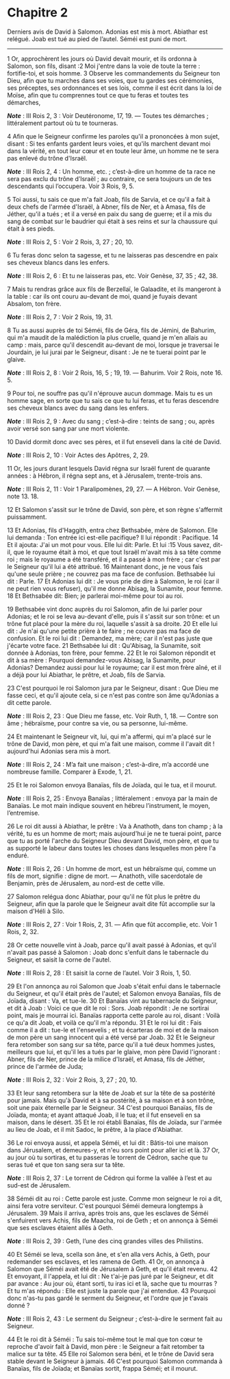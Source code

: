 # Chapitre 2

Derniers avis de David à Salomon.
Adonias est mis à mort.
Abiathar est relégué.
Joab est tué au pied de l’autel.
Séméi est puni de mort.

***

1 Or, approchèrent les jours où David devait mourir, et ils ordonna à Salomon, son fils, disant :2 Moi j'entre dans la voie de toute la terre : fortifie-toi, et sois homme. 3 Observe les commandements du Seigneur ton Dieu, afin que tu marches dans ses voies, que tu gardes ses cérémonies, ses préceptes, ses ordonnances et ses lois, comme il est écrit dans la loi de Moïse, afin que tu comprennes tout ce que tu feras et toutes tes démarches,

***Note*** :  III Rois 2, 3 : Voir Deutéronome, 17, 19. ― Toutes tes démarches ; littéralement partout où tu te tourneras.

4 Afin que le Seigneur confirme les paroles qu'il a prononcées à mon sujet, disant : Si tes enfants gardent leurs voies, et qu'ils marchent devant moi dans la vérité, en tout leur cœur et en toute leur âme, un homme ne te sera pas enlevé du trône d'Israël.

***Note*** :  III Rois 2, 4 : Un homme, etc. ; c’est-à-dire un homme de ta race ne sera pas exclu du trône d’Israël ; au contraire, ce sera toujours un de tes descendants qui l’occupera. Voir 3 Rois, 9, 5.

5 Toi aussi, tu sais ce que m'a fait Joab, fils de Sarvia, et ce qu'il a fait à deux chefs de l'armée d'Israël, à Abner, fils de Ner, et à Amasa, fils de Jéther, qu'il a tués ; et il a versé en paix du sang de guerre; et il a mis du sang de combat sur le baudrier qui était à ses reins et sur la chaussure qui était à ses pieds.

***Note*** :  III Rois 2, 5 : Voir 2 Rois, 3, 27 ; 20, 10.

6 Tu feras donc selon ta sagesse, et tu ne laisseras pas descendre en paix ses cheveux blancs dans les enfers.

***Note*** :  III Rois 2, 6 : Et tu ne laisseras pas, etc. Voir Genèse, 37, 35 ; 42, 38.

7 Mais tu rendras grâce aux fils de Berzellaï, le Galaadite, et ils mangeront à la table : car ils ont couru au-devant de moi, quand je fuyais devant Absalom, ton frère.

***Note*** :  III Rois 2, 7 : Voir 2 Rois, 19, 31.

8 Tu as aussi auprès de toi Séméi, fils de Géra, fils de Jémini, de Bahurim, qui m'a maudit de la malédiction la plus cruelle, quand je m'en allais au camp : mais, parce qu'il descendit au-devant de moi, lorsque je traversai le Jourdain, je lui jurai par le Seigneur, disant : Je ne te tuerai point par le glaive.

***Note*** :  III Rois 2, 8 : Voir 2 Rois, 16, 5 ; 19, 19. ― Bahurim. Voir 2 Rois, note 16. 5.

9 Pour toi, ne souffre pas qu'il n'éprouve aucun dommage. Mais tu es un homme sage, en sorte que tu sais ce que tu lui feras, et tu feras descendre ses cheveux blancs avec du sang dans les enfers.

***Note*** :  III Rois 2, 9 : Avec du sang ; c’est-à-dire : teints de sang ; ou, après avoir versé son sang par une mort violente.


10 David dormit donc avec ses pères, et il fut enseveli dans la cité de David.

***Note*** :  III Rois 2, 10 : Voir Actes des Apôtres, 2, 29.

11 Or, les jours durant lesquels David régna sur Israël furent de quarante années : à Hébron, il régna sept ans, et à Jérusalem, trente-trois ans.

***Note*** :  III Rois 2, 11 : Voir 1 Paralipomènes, 29, 27. ― A Hébron. Voir Genèse, note 13. 18.

12 Et Salomon s'assit sur le trône de David, son père, et son règne s'affermit puissamment.


13 Et Adonias, fils d'Haggith, entra chez Bethsabée, mère de Salomon. Elle lui demanda : Ton entrée ici est-elle pacifique? Il lui répondit : Pacifique. 14 Et il ajouta: J'ai un mot pour vous. Elle lui dit: Parle. Et lui :15 Vous savez, dit-il, que le royaume était à moi, et que tout Israël m'avait mis à sa tête comme roi ; mais le royaume a été transféré, et il a passé à mon frère ; car c'est par le Seigneur qu'il lui a été attribué. 16 Maintenant donc, je ne vous fais qu'une seule prière ; ne couvrez pas ma face de confusion. Bethsabée lui dit : Parle. 17 Et Adonias lui dit : Je vous prie de dire à Salomon, le roi (car il ne peut rien vous refuser), qu'il me donne Abisag, la Sunamite, pour femme. 18 Et Bethsabée dit: Bien; je parlerai moi-même pour toi au roi.


19 Bethsabée vint donc auprès du roi Salomon, afin de lui parler pour Adonias; et le roi se leva au-devant d'elle, puis il s'assit sur son trône: et un trône fut placé pour la mère du roi, laquelle s'assit à sa droite. 20 Et elle lui dit : Je n'ai qu'une petite prière à te faire ; ne couvre pas ma face de confusion. Et le roi lui dit : Demandez, ma mère; car il n'est pas juste que j'écarte votre face. 21 Bethsabée lui dit : Qu'Abisag, la Sunamite, soit donnée à Adonias, ton frère, pour femme. 22 Et le roi Salomon répondit et dit à sa mère : Pourquoi demandez-vous Abisag, la Sunamite, pour Adonias? Demandez aussi pour lui le royaume; car il est mon frère aîné, et il a déjà pour lui Abiathar, le prêtre, et Joab, fils de Sarvia.


23 C'est pourquoi le roi Salomon jura par le Seigneur, disant : Que Dieu me fasse ceci, et qu'il ajoute cela, si ce n'est pas contre son âme qu'Adonias a dit cette parole.

***Note*** :  III Rois 2, 23 : Que Dieu me fasse, etc. Voir Ruth, 1, 18. ― Contre son âme ; hébraïsme, pour contre sa vie, ou sa personne, lui-même.

24 Et maintenant le Seigneur vit, lui, qui m'a affermi, qui m'a placé sur le trône de David, mon père, et qui m'a fait une maison, comme il l'avait dit ! aujourd'hui Adonias sera mis à mort.

***Note*** :  III Rois 2, 24 : M’a fait une maison ; c’est-à-dire, m’a accordé une nombreuse famille. Comparer à Exode, 1, 21.

25 Et le roi Salomon envoya Banaïas, fils de Joïada, qui le tua, et il mourut.

***Note*** :  III Rois 2, 25 : Envoya Banaïas ; littéralement : envoya par la main de Banaïas. Le mot main indique souvent en hébreu l’instrument, le moyen, l’entremise.


26 Le roi dit aussi à Abiathar, le prêtre : Va à Anathoth, dans ton champ ; à la vérité, tu es un homme de mort; mais aujourd'hui je ne te tuerai point, parce que tu as porté l'arche du Seigneur Dieu devant David, mon père, et que tu as supporté le labeur dans toutes les choses dans lesquelles mon père l'a enduré.

***Note*** :  III Rois 2, 26 : Un homme de mort, est un hébraïsme qui, comme un fils de mort, signifie : digne de mort. ― Anathoth, ville sacerdotale de Benjamin, près de Jérusalem, au nord-est de cette ville.

27 Salomon relégua donc Abiathar, pour qu'il ne fût plus le prêtre du Seigneur, afin que la parole que le Seigneur avait dite fût accomplie sur la maison d'Héli à Silo.

***Note*** :  III Rois 2, 27 : Voir 1 Rois, 2, 31. ― Afin que fût accomplie, etc. Voir 1 Rois, 2, 32.


28 Or cette nouvelle vint à Joab, parce qu'il avait passé à Adonias, et qu'il n'avait pas passé à Salomon : Joab donc s'enfuit dans le tabernacle du Seigneur, et saisit la corne de l'autel.

***Note*** :  III Rois 2, 28 : Et saisit la corne de l’autel. Voir 3 Rois, 1, 50.

29 Et l'on annonça au roi Salomon que Joab s'était enfui dans le tabernacle du Seigneur, et qu'il était près de l'autel; et Salomon envoya Banaïas, fils de Joïada, disant : Va, et tue-le. 30 Et Banaïas vint au tabernacle du Seigneur, et dit à Joab : Voici ce que dit le roi : Sors. Joab répondit : Je ne sortirai point, mais je mourrai ici. Banaïas rapporta cette parole au roi, disant : Voilà ce qu'a dit Joab, et voilà ce qu'il m'a répondu. 31 Et le roi lui dit : Fais comme il a dit : tue-le et l'ensevelis ; et tu écarteras de moi et de la maison de mon père un sang innocent qui a été versé par Joab. 32 Et le Seigneur fera retomber son sang sur sa tête, parce qu'il a tué deux hommes justes, meilleurs que lui, et qu'il les a tués par le glaive, mon père David l'ignorant : Abner, fils de Ner, prince de la milice d'Israël, et Amasa, fils de Jéther, prince de l'armée de Juda;

***Note*** :  III Rois 2, 32 : Voir 2 Rois, 3, 27 ; 20, 10.

33 Et leur sang retombera sur la tête de Joab et sur la tête de sa postérité pour jamais. Mais qu'à David et à sa postérité, à sa maison et à son trône, soit une paix éternelle par le Seigneur. 34 C'est pourquoi Banaïas, fils de Joïada, monta; et ayant attaqué Joab, il le tua; et il fut enseveli en sa maison, dans le désert. 35 Et le roi établi Banaïas, fils de Joïada, sur l'armée au lieu de Joab, et il mit Sadoc, le prêtre, à la place d'Abiathar.


36 Le roi envoya aussi, et appela Séméi, et lui dit : Bâtis-toi une maison dans Jérusalem, et demeures-y, et n'eu sors point pour aller ici et là. 37 Or, au jour où tu sortiras, et tu passeras le torrent de Cédron, sache que tu seras tué et que ton sang sera sur ta tête.

***Note*** :  III Rois 2, 37 : Le torrent de Cédron qui forme la vallée à l’est et au sud-est de Jérusalem.

38 Séméi dit au roi : Cette parole est juste. Comme mon seigneur le roi a dit, ainsi fera votre serviteur. C'est pourquoi Séméi demeura longtemps à Jérusalem. 39 Mais il arriva, après trois ans, que les esclaves de Séméi s'enfuirent vers Achis, fils de Maacha, roi de Geth ; et on annonça à Séméi que ses esclaves étaient allés à Geth.

***Note*** :  III Rois 2, 39 : Geth, l’une des cinq grandes villes des Philistins.

40 Et Séméi se leva, scella son âne, et s'en alla vers Achis, à Geth, pour redemander ses esclaves, et les ramena de Geth. 41 Or, on annonça à Salomon que Séméi avait été de Jérusalem à Geth, et qu'il était revenu. 42 Et envoyant, il l'appela, et lui dit : Ne t'ai-je pas juré par le Seigneur, et dit par avance : Au jour où, étant sorti, tu iras ici et là, sache que tu mourras ? Et tu m'as répondu : Elle est juste la parole que j'ai entendue. 43 Pourquoi donc n'as-tu pas gardé le serment du Seigneur, et l'ordre que je t'avais donné ?

***Note*** :  III Rois 2, 43 : Le serment du Seigneur ; c’est-à-dire le serment fait au Seigneur.

44 Et le roi dit à Séméi : Tu sais toi-même tout le mal que ton cœur te reproche d'avoir fait à David, mon père : le Seigneur a fait retomber ta malice sur ta tête. 45 Elle roi Salomon sera béni, et le trône de David sera stable devant le Seigneur à jamais. 46 C'est pourquoi Salomon commanda à Banaïas, fils de Joïada; et Banaïas sortit, frappa Séméi; et il mourut.

